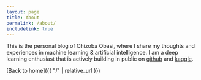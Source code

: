 ```yaml
---
layout: page
title: About
permalink: /about/
includelink: true
---
```


This is the personal blog of Chizoba Obasi, where I share my thoughts and experiences in machine learning & artificial intelligence. I am a deep learning enthusiast that is actively building in public on [github](https://github.com/chizkidd) and [kaggle](https://www.kaggle.com/chizkidd).

[Back to home]({{ "/" | relative_url }})
